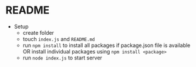 # README

- Setup
  - create folder
  - touch `index.js` and `README.md`
  - run `npm install` to install all packages if package.json file is available OR install individual packages using `npm install <package>`
  - run `node index.js` to start server
